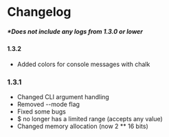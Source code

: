 # Changelog

##### \*Does not include any logs from 1.3.0 or lower

#### 1.3.2

-   Added colors for console messages with chalk

### 1.3.1

-   Changed CLI argument handling
-   Removed --mode flag
-   Fixed some bugs
-   $ no longer has a limited range (accepts any value)
-   Changed memory allocation (now 2 \*\* 16 bits)
